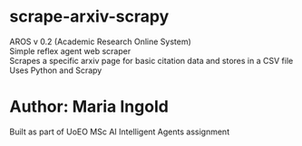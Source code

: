 # scrape-arxiv-scrapy
AROS v 0.2 (Academic Research Online System)  
Simple reflex agent web scraper  
Scrapes a specific arxiv page for basic citation data and stores in a CSV file  
Uses Python and Scrapy   
  
# Author: Maria Ingold
Built as part of UoEO MSc AI Intelligent Agents assignment  
